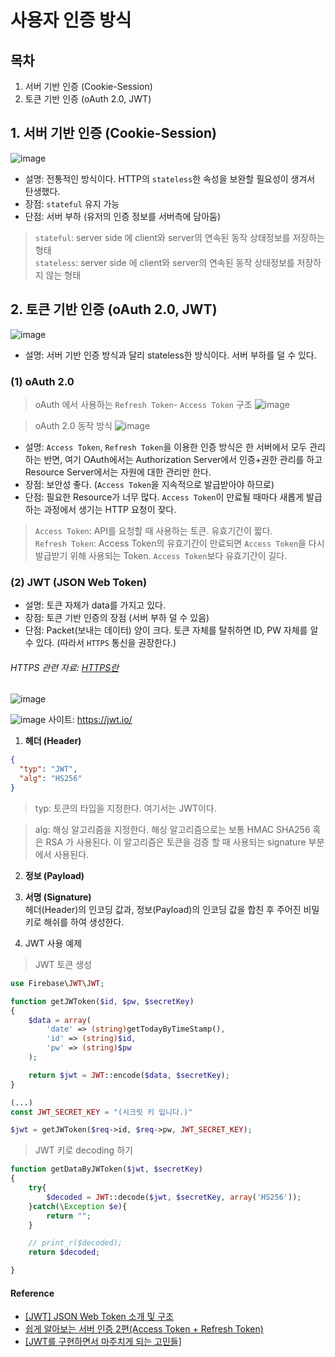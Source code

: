# 사용자 인증 방식
## 목차 
1. 서버 기반 인증 (Cookie-Session)
2. 토큰 기반 인증 (oAuth 2.0, JWT) 

## 1. 서버 기반 인증 (Cookie-Session)
![image](https://user-images.githubusercontent.com/43839938/80296521-f906ee00-87b6-11ea-9e6f-fbf0a1e9712c.png)

- 설명: 전통적인 방식이다. HTTP의 `stateless`한 속성을 보완할 필요성이 생겨서 탄생했다.
- 장점: `stateful` 유지 가능
- 단점:  서버 부하 (유저의 인증 정보를 서버측에 담아둠)

> `stateful`: server side 에 client와 server의 연속된 동작 상태정보를 저장하는 형태  
> `stateless`: server side 에 client와 server의 연속된 동작 상태정보를 저장하지 않는 형태

## 2. 토큰 기반 인증 (oAuth 2.0, JWT)
![image](https://user-images.githubusercontent.com/43839938/80296527-0c19be00-87b7-11ea-86b1-500f6c269339.png)
- 설명: 서버 기반 인증 방식과 달리 stateless한 방식이다. 서버 부하를 덜 수 있다.
### (1) oAuth 2.0
> oAuth 에서 사용하는 `Refresh Token`- `Access Token` 구조
![image](https://user-images.githubusercontent.com/43839938/80296620-c14c7600-87b7-11ea-93aa-814375724d0a.png)

> oAuth 2.0 동작 방식
![image](https://user-images.githubusercontent.com/43839938/80296794-d2e24d80-87b8-11ea-97e2-514ef8fbfd23.png)

- 설명: `Access Token`, `Refresh Token`을 이용한 인증 방식은 한 서버에서 모두 관리하는 반면, 여기 OAuth에서는 Authorization Server에서 인증+권한 관리를 하고 Resource Server에서는 자원에 대한 관리만 한다.
- 장점: 보안성 좋다. (`Access Token`을 지속적으로 발급받아야 하므로)
- 단점: 필요한 Resource가 너무 많다. `Access Token`이 만료될 때마다 새롭게 발급하는 과정에서 생기는 HTTP 요청이 잦다.

> `Access Token`: API를 요청할 때 사용하는 토큰. 유효기간이 짧다.  
> `Refresh Token`: Access Token의 유효기간이 만료되면 `Access Token`을 다시 발급받기 위해 사용되는 Token. `Access Token`보다 유효기간이 길다.

### (2) JWT (JSON Web Token)
- 설명: 토큰 자체가 data를 가지고 있다. 
- 장점: 토큰 기반 인증의 장점 (서버 부하 덜 수 있음)
- 단점: Packet(보내는 데이터) 양이 크다. 토큰 자체를 탈취하면 ID, PW 자체를 알 수 있다. (따라서 `HTTPS` 통신을 권장한다.)

###### HTTPS 관련 자료: [HTTPS란](https://github.com/im-d-team/Dev-Docs/blob/master/Security/HTTPS%EC%99%80%20SSL.md)

![image](https://user-images.githubusercontent.com/43839938/80296561-5dc24880-87b7-11ea-8a48-8e8ab99e611b.png)

![image](https://user-images.githubusercontent.com/43839938/80297158-af6cd200-87bb-11ea-92f1-82cadb6c8643.png)
사이트: https://jwt.io/

1) **헤더 (Header)**
```json
{
  "typ": "JWT",
  "alg": "HS256"
}
```
> typ: 토큰의 타입을 지정한다. 여기서는 JWT이다.

> alg: 해싱 알고리즘을 지정한다. 해싱 알고리즘으로는 보통 HMAC SHA256 혹은 RSA 가 사용된다. 이 알고리즘은 토큰을 검증 할 때 사용되는 signature 부분에서 사용된다.

2) **정보 (Payload)**

3) **서명 (Signature)**    
헤더(Header)의 인코딩 값과, 정보(Payload)의 인코딩 값을 합친 후 주어진 비밀키로 해쉬를 하여 생성한다.

4) JWT 사용 예제
> JWT 토큰 생성
```php
use Firebase\JWT\JWT;

function getJWToken($id, $pw, $secretKey)
{
    $data = array(
        'date' => (string)getTodayByTimeStamp(),
        'id' => (string)$id,
        'pw' => (string)$pw
    );

    return $jwt = JWT::encode($data, $secretKey);
}

(...)
const JWT_SECRET_KEY = "(시크릿 키 입니다.)"

$jwt = getJWToken($req->id, $req->pw, JWT_SECRET_KEY);
```
> JWT 키로 decoding 하기
```php
function getDataByJWToken($jwt, $secretKey)
{
    try{
        $decoded = JWT::decode($jwt, $secretKey, array('HS256'));
    }catch(\Exception $e){
        return "";
    }

    // print_r($decoded);
    return $decoded;

}
```
#### Reference
- [[JWT] JSON Web Token 소개 및 구조](https://velopert.com/2389)
- [쉽게 알아보는 서버 인증 2편(Access Token + Refresh Token)](https://tansfil.tistory.com/59)
- [[JWT를 구현하면서 마주치게 되는 고민들]](https://swalloow.github.io/implement-jwt)
